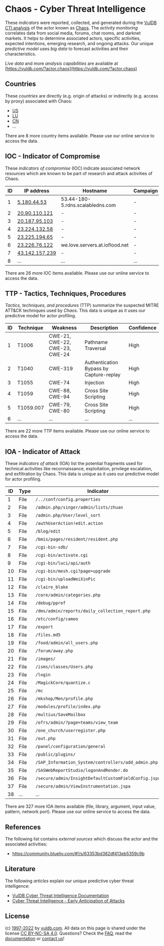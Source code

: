 # Chaos - Cyber Threat Intelligence

These _indicators_ were reported, collected, and generated during the [VulDB CTI analysis](https://vuldb.com/?kb.cti) of the actor known as [Chaos](https://vuldb.com/?actor.chaos). The _activity monitoring_ correlates data from social media, forums, chat rooms, and darknet markets. It helps to determine associated actors, specific activities, expected intentions, emerging research, and ongoing attacks. Our unique _predictive model_ uses _big data_ to forecast activities and their characteristics.

_Live data_ and more _analysis capabilities_ are available at [https://vuldb.com/?actor.chaos](https://vuldb.com/?actor.chaos)

## Countries

These _countries_ are directly (e.g. origin of attacks) or indirectly (e.g. access by proxy) associated with Chaos:

* [US](https://vuldb.com/?country.us)
* [LU](https://vuldb.com/?country.lu)
* [CN](https://vuldb.com/?country.cn)
* ...

There are 8 more country items available. Please use our online service to access the data.

## IOC - Indicator of Compromise

These _indicators of compromise_ (IOC) indicate associated network resources which are known to be part of research and attack activities of Chaos.

ID | IP address | Hostname | Campaign | Confidence
-- | ---------- | -------- | -------- | ----------
1 | [5.180.44.53](https://vuldb.com/?ip.5.180.44.53) | 53.44-180-5.rdns.scalabledns.com | - | High
2 | [20.90.110.121](https://vuldb.com/?ip.20.90.110.121) | - | - | High
3 | [20.187.95.103](https://vuldb.com/?ip.20.187.95.103) | - | - | High
4 | [23.224.132.58](https://vuldb.com/?ip.23.224.132.58) | - | - | High
5 | [23.225.194.65](https://vuldb.com/?ip.23.225.194.65) | - | - | High
6 | [23.226.76.122](https://vuldb.com/?ip.23.226.76.122) | we.love.servers.at.ioflood.net | - | High
7 | [43.142.157.239](https://vuldb.com/?ip.43.142.157.239) | - | - | High
8 | ... | ... | ... | ...

There are 26 more IOC items available. Please use our online service to access the data.

## TTP - Tactics, Techniques, Procedures

_Tactics, techniques, and procedures_ (TTP) summarize the suspected MITRE ATT&CK techniques used by _Chaos_. This data is unique as it uses our predictive model for actor profiling.

ID | Technique | Weakness | Description | Confidence
-- | --------- | -------- | ----------- | ----------
1 | T1006 | CWE-21, CWE-22, CWE-23, CWE-24 | Pathname Traversal | High
2 | T1040 | CWE-319 | Authentication Bypass by Capture-replay | High
3 | T1055 | CWE-74 | Injection | High
4 | T1059 | CWE-88, CWE-94 | Cross Site Scripting | High
5 | T1059.007 | CWE-79, CWE-80 | Cross Site Scripting | High
6 | ... | ... | ... | ...

There are 22 more TTP items available. Please use our online service to access the data.

## IOA - Indicator of Attack

These _indicators of attack_ (IOA) list the potential fragments used for technical activities like reconnaissance, exploitation, privilege escalation, and exfiltration by Chaos. This data is unique as it uses our predictive model for actor profiling.

ID | Type | Indicator | Confidence
-- | ---- | --------- | ----------
1 | File | `/../conf/config.properties` | High
2 | File | `/admin.php/singer/admin/lists/zhuan` | High
3 | File | `/admin.php/User/level_sort` | High
4 | File | `/authUserAction!edit.action` | High
5 | File | `/blog/edit` | Medium
6 | File | `/bmis/pages/resident/resident.php` | High
7 | File | `/cgi-bin-sdb/` | High
8 | File | `/cgi-bin/activate.cgi` | High
9 | File | `/cgi-bin/luci/api/auth` | High
10 | File | `/cgi-bin/mesh.cgi?page=upgrade` | High
11 | File | `/cgi-bin/uploadWeiXinPic` | High
12 | File | `/claire_blake` | High
13 | File | `/core/admin/categories.php` | High
14 | File | `/debug/pprof` | Medium
15 | File | `/dms/admin/reports/daily_collection_report.php` | High
16 | File | `/etc/config/cameo` | High
17 | File | `/export` | Low
18 | File | `/files.md5` | Medium
19 | File | `/food/admin/all_users.php` | High
20 | File | `/forum/away.php` | High
21 | File | `/images/` | Medium
22 | File | `/isms/classes/Users.php` | High
23 | File | `/login` | Low
24 | File | `/MagickCore/quantize.c` | High
25 | File | `/mc` | Low
26 | File | `/mkshop/Men/profile.php` | High
27 | File | `/modules/profile/index.php` | High
28 | File | `/multiux/SaveMailbox` | High
29 | File | `/ofrs/admin/?page=teams/view_team` | High
30 | File | `/one_church/userregister.php` | High
31 | File | `/out.php` | Medium
32 | File | `/panel/configuration/general` | High
33 | File | `/public/plugins/` | High
34 | File | `/SAP_Information_System/controllers/add_admin.php` | High
35 | File | `/SASWebReportStudio/logonAndRender.do` | High
36 | File | `/secure/admin/InsightDefaultCustomFieldConfig.jspa` | High
37 | File | `/secure/admin/ViewInstrumentation.jspa` | High
38 | ... | ... | ...

There are 327 more IOA items available (file, library, argument, input value, pattern, network port). Please use our online service to access the data.

## References

The following list contains _external sources_ which discuss the actor and the associated activities:

* https://community.blueliv.com/#!/s/63353bd382df413eb5359c9b

## Literature

The following _articles_ explain our unique predictive cyber threat intelligence:

* [VulDB Cyber Threat Intelligence Documentation](https://vuldb.com/?kb.cti)
* [Cyber Threat Intelligence - Early Anticipation of Attacks](https://www.scip.ch/en/?labs.20201022)

## License

(c) [1997-2022](https://vuldb.com/?kb.changelog) by [vuldb.com](https://vuldb.com/?kb.about). All data on this page is shared under the license [CC BY-NC-SA 4.0](https://creativecommons.org/licenses/by-nc-sa/4.0/). Questions? Check the [FAQ](https://vuldb.com/?kb.faq), read the [documentation](https://vuldb.com/?kb) or [contact us](https://vuldb.com/?contact)!
